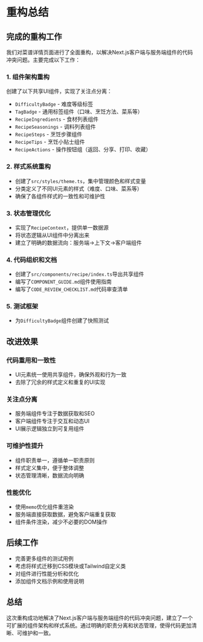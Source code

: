 # 重构总结

## 完成的重构工作

我们对菜谱详情页面进行了全面重构，以解决Next.js客户端与服务端组件的代码冲突问题。主要完成以下工作：

### 1. 组件架构重构

创建了以下共享UI组件，实现了关注点分离：

- `DifficultyBadge` - 难度等级标签
- `TagBadge` - 通用标签组件（口味、烹饪方法、菜系等）
- `RecipeIngredients` - 食材列表组件
- `RecipeSeasonings` - 调料列表组件
- `RecipeSteps` - 烹饪步骤组件
- `RecipeTips` - 烹饪小贴士组件
- `RecipeActions` - 操作按钮组（返回、分享、打印、收藏）

### 2. 样式系统重构

- 创建了`src/styles/theme.ts`，集中管理颜色和样式变量
- 分类定义了不同UI元素的样式（难度、口味、菜系等）
- 确保了各组件样式的一致性和可维护性

### 3. 状态管理优化

- 实现了`RecipeContext`，提供单一数据源
- 将状态逻辑从UI组件中分离出来
- 建立了明确的数据流向：服务端->上下文->客户端组件

### 4. 代码组织和文档

- 创建了`src/components/recipe/index.ts`导出共享组件
- 编写了`COMPONENT_GUIDE.md`组件使用指南
- 编写了`CODE_REVIEW_CHECKLIST.md`代码审查清单

### 5. 测试框架

- 为`DifficultyBadge`组件创建了快照测试

## 改进效果

### 代码重用和一致性

- UI元素统一使用共享组件，确保外观和行为一致
- 去除了冗余的样式定义和重复的UI实现

### 关注点分离

- 服务端组件专注于数据获取和SEO
- 客户端组件专注于交互和动态UI
- UI展示逻辑独立到可复用组件

### 可维护性提升

- 组件职责单一，遵循单一职责原则
- 样式定义集中，便于整体调整
- 状态管理清晰，数据流向明确

### 性能优化

- 使用`memo`优化组件重渲染
- 服务端直接获取数据，避免客户端重复获取
- 组件条件渲染，减少不必要的DOM操作

## 后续工作

- 完善更多组件的测试用例
- 考虑将样式迁移到CSS模块或Tailwind自定义类
- 对组件进行性能分析和优化
- 添加组件文档示例和使用说明

## 总结

这次重构成功地解决了Next.js客户端与服务端组件的代码冲突问题，建立了一个可扩展的组件架构和样式系统。通过明确的职责分离和状态管理，使得代码更加清晰、可维护和一致。 
